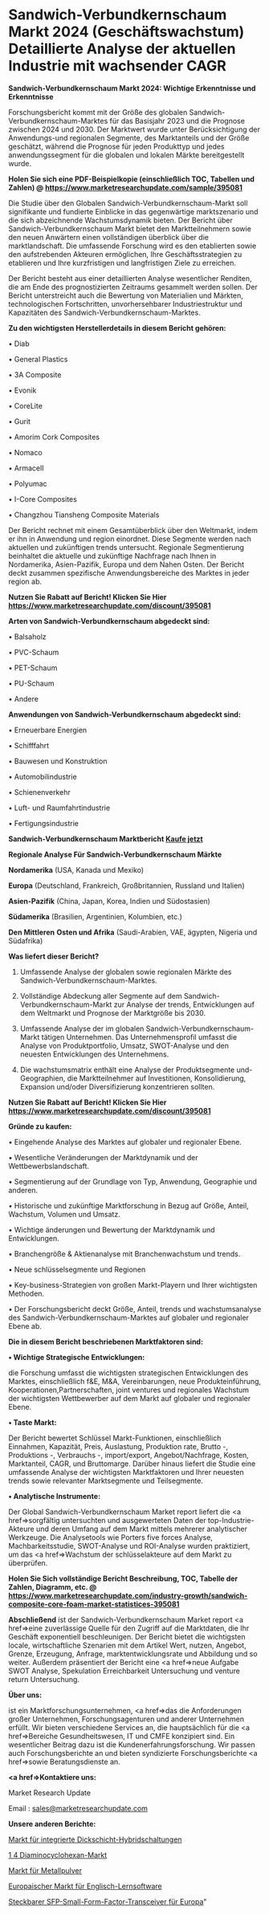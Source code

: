 # Sandwich-Verbundkernschaum Markt 2024 (Geschäftswachstum) Detaillierte Analyse der aktuellen Industrie mit wachsender CAGR

<strong>Sandwich-Verbundkernschaum Markt 2024: Wichtige Erkenntnisse und Erkenntnisse</strong>

Forschungsbericht kommt mit der Größe des globalen Sandwich-Verbundkernschaum-Marktes für das Basisjahr 2023 und die Prognose zwischen 2024 und 2030. Der Marktwert wurde unter Berücksichtigung der Anwendungs-und regionalen Segmente, des Marktanteils und der Größe geschätzt, während die Prognose für jeden Produkttyp und jedes anwendungssegment für die globalen und lokalen Märkte bereitgestellt wurde.

<strong>Holen Sie sich eine PDF-Beispielkopie (einschließlich TOC, Tabellen und Zahlen) @
</strong><strong><a href=https://www.marketresearchupdate.com/sample/395081><strong>https://www.marketresearchupdate.com/sample/395081</u></font></a></strong></strong>

Die Studie über den Globalen Sandwich-Verbundkernschaum-Markt soll signifikante und fundierte Einblicke in das gegenwärtige marktszenario und die sich abzeichnende Wachstumsdynamik bieten. Der Bericht über Sandwich-Verbundkernschaum Markt bietet den Marktteilnehmern sowie den neuen Anwärtern einen vollständigen überblick über die marktlandschaft. Die umfassende Forschung wird es den etablierten sowie den aufstrebenden Akteuren ermöglichen, Ihre Geschäftsstrategien zu etablieren und Ihre kurzfristigen und langfristigen Ziele zu erreichen.

Der Bericht besteht aus einer detaillierten Analyse wesentlicher Renditen, die am Ende des prognostizierten Zeitraums gesammelt werden sollen. Der Bericht unterstreicht auch die Bewertung von Materialien und Märkten, technologischen Fortschritten, unvorhersehbarer Industriestruktur und Kapazitäten des Sandwich-Verbundkernschaum-Marktes.

<strong>Zu den wichtigsten Herstellerdetails in diesem Bericht gehören:</strong>

• Diab

• General Plastics

• 3A Composite

• Evonik

• CoreLite

• Gurit

• Amorim Cork Composites

• Nomaco

• Armacell

• Polyumac

• I-Core Composites

• Changzhou Tiansheng Composite Materials

Der Bericht rechnet mit einem Gesamtüberblick über den Weltmarkt, indem er ihn in Anwendung und region einordnet. Diese Segmente werden nach aktuellen und zukünftigen trends untersucht. Regionale Segmentierung beinhaltet die aktuelle und zukünftige Nachfrage nach Ihnen in Nordamerika, Asien-Pazifik, Europa und dem Nahen Osten. Der Bericht deckt zusammen spezifische Anwendungsbereiche des Marktes in jeder region ab.

<strong>Nutzen Sie Rabatt auf Bericht! Klicken Sie Hier
</strong><strong><a href=https://www.marketresearchupdate.com/discount/395081>https://www.marketresearchupdate.com/discount/395081</b></u></font></strong></a>

<strong>Arten von Sandwich-Verbundkernschaum abgedeckt sind:</strong>

• Balsaholz

• PVC-Schaum

• PET-Schaum

• PU-Schaum

• Andere

<strong>Anwendungen von Sandwich-Verbundkernschaum abgedeckt sind:</strong>

• Erneuerbare Energien

• Schifffahrt

• Bauwesen und Konstruktion

• Automobilindustrie

• Schienenverkehr

• Luft- und Raumfahrtindustrie

• Fertigungsindustrie

<strong>Sandwich-Verbundkernschaum Marktbericht <a href=https://www.marketresearchupdate.com/buynow/395081>Kaufe jetzt</a></strong>

<strong>Regionale Analyse Für Sandwich-Verbundkernschaum Märkte</strong>

<strong>Nordamerika</strong> (USA, Kanada und Mexiko)

<strong>Europa</strong> (Deutschland, Frankreich, Großbritannien, Russland und Italien)

<strong>Asien-Pazifik</strong> (China, Japan, Korea, Indien und Südostasien)

<strong>Südamerika</strong> (Brasilien, Argentinien, Kolumbien, etc.)

<strong>Den Mittleren</strong> <strong>Osten und Afrika</strong> (Saudi-Arabien, VAE, ägypten, Nigeria und Südafrika)

<strong>Was liefert dieser Bericht?</strong>

1. Umfassende Analyse der globalen sowie regionalen Märkte des Sandwich-Verbundkernschaum-Marktes.

2. Vollständige Abdeckung aller Segmente auf dem Sandwich-Verbundkernschaum-Markt zur Analyse der trends, Entwicklungen auf dem Weltmarkt und Prognose der Marktgröße bis 2030.

3. Umfassende Analyse der im globalen Sandwich-Verbundkernschaum-Markt tätigen Unternehmen. Das Unternehmensprofil umfasst die Analyse von Produktportfolio, Umsatz, SWOT-Analyse und den neuesten Entwicklungen des Unternehmens.

4. Die wachstumsmatrix enthält eine Analyse der Produktsegmente und-Geographien, die Marktteilnehmer auf Investitionen, Konsolidierung, Expansion und/oder Diversifizierung konzentrieren sollten.

<strong>Nutzen Sie Rabatt auf Bericht! Klicken Sie Hier
</strong><strong><a href=https://www.marketresearchupdate.com/discount/395081>https://www.marketresearchupdate.com/discount/395081</b></u></font></strong></a>

<strong>Gründe zu kaufen:</strong>

• Eingehende Analyse des Marktes auf globaler und regionaler Ebene.

• Wesentliche Veränderungen der Marktdynamik und der Wettbewerbslandschaft.

• Segmentierung auf der Grundlage von Typ, Anwendung, Geographie und anderen.

• Historische und zukünftige Marktforschung in Bezug auf Größe, Anteil, Wachstum, Volumen und Umsatz.

• Wichtige änderungen und Bewertung der Marktdynamik und Entwicklungen.

• Branchengröße &amp; Aktienanalyse mit Branchenwachstum und trends.

• Neue schlüsselsegmente und Regionen

• Key-business-Strategien von großen Markt-Playern und Ihrer wichtigsten Methoden.

• Der Forschungsbericht deckt Größe, Anteil, trends und wachstumsanalyse des Sandwich-Verbundkernschaum-Marktes auf globaler und regionaler Ebene ab.

<strong>Die in diesem Bericht beschriebenen Marktfaktoren sind:</strong>

<strong>• Wichtige Strategische Entwicklungen:</strong>

die Forschung umfasst die wichtigsten strategischen Entwicklungen des Marktes, einschließlich f&amp;E, M&amp;A, Vereinbarungen, neue Produkteinführung, Kooperationen,Partnerschaften, joint ventures und regionales Wachstum der wichtigsten Wettbewerber auf dem Markt auf globaler und regionaler Ebene.

<strong>• Taste Markt:</strong>

Der Bericht bewertet Schlüssel Markt-Funktionen, einschließlich Einnahmen, Kapazität, Preis, Auslastung, Produktion rate, Brutto -, Produktions -, Verbrauchs -, import/export, Angebot/Nachfrage, Kosten, Marktanteil, CAGR, und Bruttomarge. Darüber hinaus liefert die Studie eine umfassende Analyse der wichtigsten Marktfaktoren und Ihrer neuesten trends sowie relevanter Marktsegmente und Teilsegmente.

<strong>• Analytische Instrumente:</strong>

Der Global Sandwich-Verbundkernschaum Market report liefert die <a href=>sorgf</a>ältig untersuchten und ausgewerteten Daten der top-Industrie-Akteure und deren Umfang auf dem Markt mittels mehrerer analytischer Werkzeuge. Die Analysetools wie Porters five forces Analyse, Machbarkeitsstudie, SWOT-Analyse und ROI-Analyse wurden praktiziert, um das <a href=>Wachstum</a> der schlüsselakteure auf dem Markt zu überprüfen.

<strong>Holen Sie Sich vollständige Bericht Beschreibung, TOC, Tabelle der Zahlen, Diagramm, etc. @ </strong><strong><a href=https://www.marketresearchupdate.com/industry-growth/sandwich-composite-core-foam-market-statistices-395081>https://www.marketresearchupdate.com/industry-growth/sandwich-composite-core-foam-market-statistices-395081</a></font></strong>

<strong>Abschließend</strong> ist der Sandwich-Verbundkernschaum Market report <a href=>eine</a> zuverlässige Quelle für den Zugriff auf die Marktdaten, die Ihr Geschäft exponentiell beschleunigen. Der Bericht bietet die wichtigsten locale, wirtschaftliche Szenarien mit dem Artikel Wert, nutzen, Angebot, Grenze, Erzeugung, Anfrage, marktentwicklungsrate und Abbildung und so weiter. Außerdem präsentiert der Bericht eine <a href=>neue</a> Aufgabe SWOT Analyse, Spekulation Erreichbarkeit Untersuchung und venture return Untersuchung.

<strong>Über uns:</strong>

 ist ein Marktforschungsunternehmen, <a href=>das</a> die Anforderungen großer Unternehmen, Forschungsagenturen und anderer Unternehmen erfüllt. Wir bieten verschiedene Services an, die hauptsächlich für die <a href=>Bereiche</a> Gesundheitswesen, IT und CMFE konzipiert sind. Ein wesentlicher Beitrag dazu ist die Kundenerfahrungsforschung. Wir passen auch Forschungsberichte an und bieten syndizierte Forschungsberichte <a href=>sowie</a> Beratungsdienste an.

<strong><a href=>Kontaktiere uns:</a></strong>

Market Research Update

Email : sales@marketresearchupdate.com

<strong>Unsere anderen Berichte:</strong>

<a href=https://www.linkedin.com/pulse/thick-film-hybrid-integrated-circuits-market-size-growth>Markt für integrierte Dickschicht-Hybridschaltungen</a>

<a href=https://www.linkedin.com/pulse/1-4-diaminocyclohexane-market-top-leading>1 4 Diaminocyclohexan-Markt</a>

<a href=https://www.linkedin.com/pulse/metals-powder-market-size-emerging-trends-consumption>Markt für Metallpulver</a>

<a href=https://www.linkedin.com/pulse/europe-english-learning-software-market-2023-data-analysis>Europaischer Markt für Englisch-Lernsoftware</a>

<a href=https://www.linkedin.com/pulse/europe-sfp-small-form-factor-pluggable-transceiver>Steckbarer SFP-Small-Form-Factor-Transceiver für Europa</a>"
